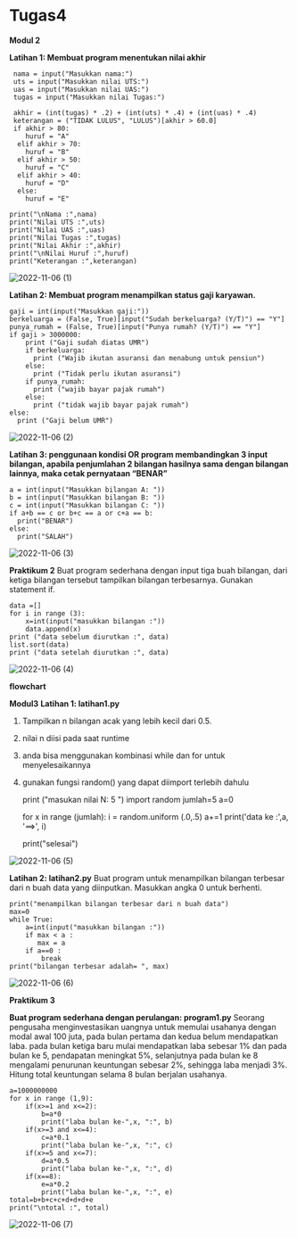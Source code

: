 # Tugas4
**Modul 2**

**Latihan 1: Membuat program menentukan nilai akhir**

     nama = input("Masukkan nama:")
     uts = input("Masukkan nilai UTS:")
     uas = input("Masukkan nilai UAS:")
     tugas = input("Masukkan nilai Tugas:")
  
     akhir = (int(tugas) * .2) + (int(uts) * .4) + (int(uas) * .4)
     keterangan = ("TIDAK LULUS", "LULUS")[akhir > 60.0]
     if akhir > 80:
        huruf = "A"
      elif akhir > 70:
        huruf = "B"
      elif akhir > 50:
        huruf = "C"
      elif akhir > 40:
        huruf = "D"
      else:
        huruf = "E"
    
    print("\nNama :",nama)
    print("Nilai UTS :",uts)
    print("Nilai UAS :",uas)
    print("Nilai Tugas :",tugas)
    print("Nilai Akhir :",akhir)
    print("\nNilai Huruf :",huruf)
    print("Keterangan :",keterangan)

![2022-11-06 (1)](https://user-images.githubusercontent.com/115775237/200157183-218c14c5-d881-4345-9d5f-2eabffe37d10.png)

**Latihan 2: Membuat program menampilkan status gaji karyawan.**

    gaji = int(input("Masukkan gaji:"))
    berkeluarga = (False, True)[input("Sudah berkeluarga? (Y/T)") == "Y"]
    punya_rumah = (False, True)[input("Punya rumah? (Y/T)") == "Y"]
    if gaji > 3000000:
        print ("Gaji sudah diatas UMR")
        if berkeluarga:
          print ("Wajib ikutan asuransi dan menabung untuk pensiun")
        else:
          print ("Tidak perlu ikutan asuransi")
        if punya_rumah:
          print ("wajib bayar pajak rumah")
        else:
          print ("tidak wajib bayar pajak rumah")
    else:
      print ("Gaji belum UMR")

![2022-11-06 (2)](https://user-images.githubusercontent.com/115775237/200157215-c4cb0a6b-740f-4450-96b0-82d12d0dbe46.png)

**Latihan 3: penggunaan kondisi OR program membandingkan 3 input bilangan, apabila penjumlahan 2 bilangan hasilnya sama dengan bilangan lainnya, maka cetak pernyataan “BENAR”**

    a = int(input("Masukkan bilangan A: "))
    b = int(input("Masukkan bilangan B: "))
    c = int(input("Masukkan bilangan C: "))
    if a+b == c or b+c == a or c+a == b:
      print("BENAR")
    else:
      print("SALAH")
      
![2022-11-06 (3)](https://user-images.githubusercontent.com/115775237/200157242-6198e26f-37a1-4f47-b177-b956056adb22.png)
  
**Praktikum 2**
Buat program sederhana dengan input tiga buah bilangan, dari ketiga bilangan
tersebut tampilkan bilangan terbesarnya. Gunakan statement if. 

    data =[]
    for i in range (3):
        x=int(input("masukkan bilangan :"))
        data.append(x)
    print ("data sebelum diurutkan :", data)
    list.sort(data)
    print ("data setelah diurutkan :", data)

![2022-11-06 (4)](https://user-images.githubusercontent.com/115775237/200157287-137b7579-35fb-4938-bab1-cf38ce8f43f1.png)

**flowchart**

**Modul3**
**Latihan 1: latihan1.py**
1. Tampilkan n bilangan acak yang lebih kecil dari 0.5.
2. nilai n diisi pada saat runtime
3. anda bisa menggunakan kombinasi while dan for untuk menyelesaikannya
4. gunakan fungsi random() yang dapat diimport terlebih dahulu

   print ("masukan nilai N: 5 ")
   import random
     jumlah=5
     a=0

     for x in range (jumlah):
          i = random.uniform (.0,.5)
          a+=1
          print('data ke :',a, '==>', i)

     print("selesai")

![2022-11-06 (5)](https://user-images.githubusercontent.com/115775237/200157400-f6c06991-9485-4f89-9eb7-733244f8d287.png)

**Latihan 2: latihan2.py**
Buat program untuk menampilkan bilangan terbesar dari n buah data yang diinputkan. Masukkan angka 0 untuk berhenti.
    
    print("menampilkan bilangan terbesar dari n buah data")
    max=0
    while True:
        a=int(input("masukkan bilangan :"))
        if max < a :
           max = a
        if a==0 :
            break
    print("bilangan terbesar adalah= ", max)

![2022-11-06 (6)](https://user-images.githubusercontent.com/115775237/200157454-130a9ee1-b0bd-446a-a17e-0f7affcace84.png)

**Praktikum 3**

**Buat program sederhana dengan perulangan: program1.py**
Seorang pengusaha menginvestasikan uangnya untuk memulai usahanya dengan modal awal 100 juta, pada bulan pertama dan kedua belum mendapatkan laba. pada bulan ketiga baru mulai mendapatkan laba sebesar 1% dan pada bulan ke 5, pendapatan meningkat 5%, selanjutnya pada bulan ke 8 mengalami penurunan keuntungan sebesar 2%, sehingga laba menjadi 3%. Hitung total keuntungan selama 8 bulan berjalan usahanya.

    a=1000000000
    for x in range (1,9):
        if(x>=1 and x<=2):
            b=a*0
            print("laba bulan ke-",x, ":", b)
        if(x>=3 and x<=4):
            c=a*0.1
            print("laba bulan ke-",x, ":", c)
        if(x>=5 and x<=7):
            d=a*0.5
            print("laba bulan ke-",x, ":", d)
        if(x==8):
            e=a*0.2
            print("laba bulan ke-",x, ":", e)
    total=b+b+c+c+d+d+d+e
    print("\ntotal :", total)
    
![2022-11-06 (7)](https://user-images.githubusercontent.com/115775237/200157479-2b49efa3-6ae3-43e5-aba8-9c9ccf92048d.png)

